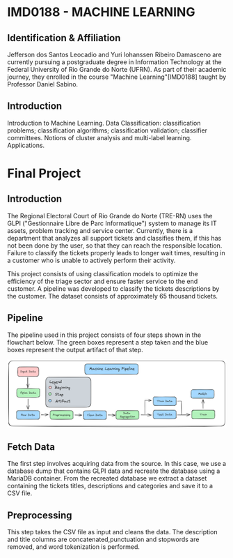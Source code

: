 # IMD0188 - MACHINE LEARNING

## Identification & Affiliation

Jefferson dos Santos Leocadio and Yuri Iohanssen Ribeiro Damasceno are currently pursuing a postgraduate degree in Information Technology at the Federal University of Rio Grande do Norte (UFRN). As part of their academic journey, they enrolled in the course "Machine Learning"[IMD0188] taught by Professor Daniel Sabino.

## Introduction

Introduction to Machine Learning. Data Classification: classification problems; classification algorithms; classification validation; classifier committees. Notions of cluster analysis and multi-label learning. Applications.

# Final Project

## Introduction

The Regional Electoral Court of Rio Grande do Norte (TRE-RN) uses the GLPI ("Gestionnaire Libre de Parc Informatique") system to manage its IT assets, problem tracking and service center. Currently, there is a department that analyzes all support tickets and classifies them, if this has not been done by the user, so that they can reach the responsible location. Failure to classify the tickets properly leads to longer wait times, resulting in a customer who is unable to actively perform their activity.

This project consists of using classification models to optimize the efficiency of the triage sector and ensure faster service to the end customer. A pipeline was developed to classify the tickets descriptions by the customer. The dataset consists of approximately 65 thousand tickets.

## Pipeline

The pipeline used  in this project consists of four steps shown in the flowchart below. The green boxes represent a step taken and the blue boxes represent the output artifact of that step.

![pipeline.png](./pipeline.png)

## Fetch Data

The first step involves acquiring data from the source. In this case, we use a database dump that contains GLPI data and recreate the database using a MariaDB container. From the recreated database we extract a dataset containing the tickets titles, descriptions and categories and save it to a CSV file.

## Preprocessing

This step takes the CSV file as input and cleans the data. The description and title columns are concatenated,punctuation and stopwords are removed, and word tokenization is performed.